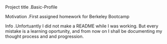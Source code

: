 Project title
 .Basic-Profile

Motivation
 .First assigned homework for Berkeley Bootcamp
  
Info
 .Unfortuantly I did not make a README while I was working. But every mistake is a learning oportunity, and from now on I       shall be documenting my thought process and and progression.
 
 
  
